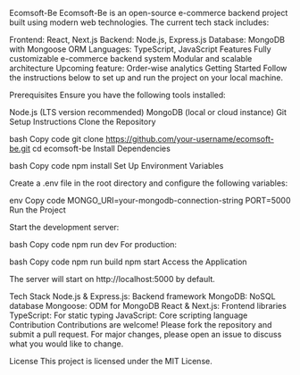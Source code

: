 Ecomsoft-Be
Ecomsoft-Be is an open-source e-commerce backend project built using modern web technologies. The current tech stack includes:

Frontend: React, Next.js
Backend: Node.js, Express.js
Database: MongoDB with Mongoose ORM
Languages: TypeScript, JavaScript
Features
Fully customizable e-commerce backend system
Modular and scalable architecture
Upcoming feature: Order-wise analytics
Getting Started
Follow the instructions below to set up and run the project on your local machine.

Prerequisites
Ensure you have the following tools installed:

Node.js (LTS version recommended)
MongoDB (local or cloud instance)
Git
Setup Instructions
Clone the Repository

bash
Copy code
git clone https://github.com/your-username/ecomsoft-be.git
cd ecomsoft-be
Install Dependencies

bash
Copy code
npm install
Set Up Environment Variables

Create a .env file in the root directory and configure the following variables:

env
Copy code
MONGO_URI=your-mongodb-connection-string
PORT=5000
Run the Project

Start the development server:

bash
Copy code
npm run dev
For production:

bash
Copy code
npm run build
npm start
Access the Application

The server will start on http://localhost:5000 by default.

Tech Stack
Node.js & Express.js: Backend framework
MongoDB: NoSQL database
Mongoose: ODM for MongoDB
React & Next.js: Frontend libraries
TypeScript: For static typing
JavaScript: Core scripting language
Contribution
Contributions are welcome! Please fork the repository and submit a pull request. For major changes, please open an issue to discuss what you would like to change.

License
This project is licensed under the MIT License.



